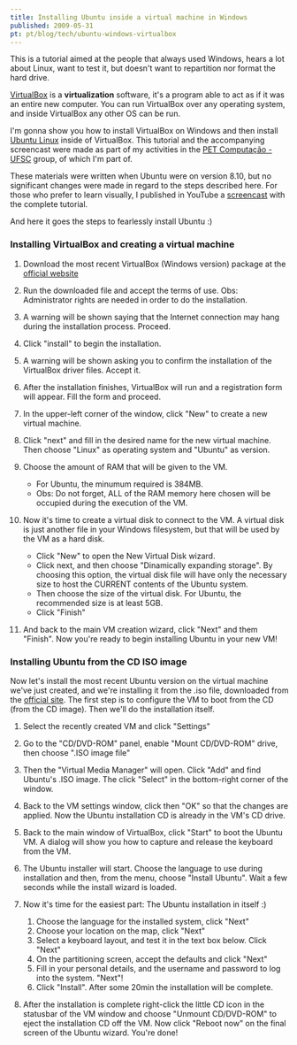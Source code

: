 ```yaml
---
title: Installing Ubuntu inside a virtual machine in Windows
published: 2009-05-31
pt: pt/blog/tech/ubuntu-windows-virtualbox
---
```


This is a tutorial aimed at the people that always used Windows, hears a lot about Linux,
want to test it, but doesn't want to repartition nor format the hard drive.

[VirtualBox][1] is a **virtualization** software, it's a program able to act as if it was an entire new computer.
You can run VirtualBox over any operating system, and inside VirtualBox any other OS can be run.

I'm gonna show you how to install VirtualBox on Windows and then install [Ubuntu Linux][2] inside of VirtualBox.
This tutorial and the accompanying screencast were made as part of my activities in the [PET Computação - UFSC][3] group,
of which I'm part of.

These materials were written when Ubuntu were on version 8.10, but no significant changes were made in regard to the steps described here.
For those who prefer to learn visually, I published in YouTube a [screencast][4] with the complete tutorial.

And here it goes the steps to fearlessly install Ubuntu :)

[1]: <http://www.virtualbox.org/>
[2]: <http://www.ubuntu.com/>
[3]: <http://pet.inf.ufsc.br>
[4]: <http://www.youtube.com/watch?v=wUln3JuE7iU>


### Installing VirtualBox and creating a virtual machine

  1. Download the most recent VirtualBox (Windows version) package at the [official website][5]

  2. Run the downloaded file and accept the terms of use. Obs: Administrator rights are needed in order to do the installation.

  3. A warning will be shown saying that the Internet connection may hang during the installation process. Proceed.

  4. Click "install" to begin the installation.

  5. A warning will be shown asking you to confirm the installation of the VirtualBox driver files. Accept it.

  6. After the installation finishes, VirtualBox will run and a registration form will appear. Fill the form and proceed.

  7. In the upper-left corner of the window, click "New" to create a new virtual machine.

  8. Click "next" and fill in the desired name for the new virtual machine. Then choose "Linux" as operating system and "Ubuntu" as version.

  9. Choose the amount of RAM that will be given to the VM.
       + For Ubuntu, the minumum required is 384MB.
       + Obs: Do not forget, ALL of the RAM memory here chosen will be occupied during the execution of the VM.

  10. Now it's time to create a virtual disk to connect to the VM.
      A virtual disk is just another file in your Windows filesystem, but that will be used by the VM as a hard disk.
        + Click "New" to open the New Virtual Disk wizard.
        + Click next, and then choose "Dinamically expanding storage".
          By choosing this option, the virtual disk file will have only the necessary size to host the CURRENT contents of the Ubuntu system.
        + Then choose the size of the virtual disk. For Ubuntu, the recommended size is at least 5GB.
        + Click "Finish"

  11. And back to the main VM creation wizard, click "Next" and them "Finish".
      Now you're ready to begin installing Ubuntu in your new VM!

[5]: <http://www.virtualbox.org/>


### Installing Ubuntu from the CD ISO image

Now let's install the most recent Ubuntu version on the virtual machine we've just created,
and we're installing it from the .iso file, downloaded from the [official site][6].
The first step is to configure the VM to boot from the CD (from the CD image).
Then we'll do the installation itself.

  1. Select the recently created VM and click "Settings"

  2. Go to the "CD/DVD-ROM" panel, enable "Mount CD/DVD-ROM" drive, then choose ".ISO image file"

  3. Then the "Virtual Media Manager" will open.
     Click "Add" and find Ubuntu's .ISO image. The click "Select" in the bottom-right corner of the window.

  4. Back to the VM settings window, click then "OK" so that the changes are applied.
     Now the Ubuntu installation CD is already in the VM's CD drive.

  5. Back to the main window of VirtualBox, click "Start" to boot the Ubuntu VM.
     A dialog will show you how to capture and release the keyboard from the VM.

  6. The Ubuntu installer will start.
     Choose the language to use during installation and then, from the menu, choose "Install Ubuntu".
     Wait a few seconds while the install wizard is loaded.

  7. Now it's time for the easiest part: The Ubuntu installation in itself :)
       1. Choose the language for the installed system, click "Next"
       2. Choose your location on the map, click "Next"
       3. Select a keyboard layout, and test it in the text box below. Click "Next"
       4. On the partitioning screen, accept the defaults and click "Next"
       5. Fill in your personal details, and the username and password to log into the system. "Next"!
       6. Click "Install". After some 20min the installation will be complete.

  8. After the installation is complete right-click the little CD icon
     in the statusbar of the VM window and choose "Unmount CD/DVD-ROM" to eject the installation CD off the VM.
     Now click "Reboot now" on the final screen of the Ubuntu wizard. You're done!

[6]: <http://www.ubuntu.com/>
